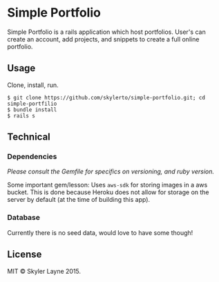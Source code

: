 Simple Portfolio
================

Simple Portfolio is a rails application which host portfolios. User's can create
an account, add projects, and snippets to create a full online portfolio.

## Usage

Clone, install, run.

```
$ git clone https://github.com/skylerto/simple-portfolio.git; cd
simple-portfilio
$ bundle install
$ rails s
```

## Technical 

### Dependencies

*Please consult the Gemfile for specifics on versioning, and ruby version.*

Some important gem/lesson: Uses `aws-sdk` for storing images in a aws bucket.
This is done because Heroku does not allow for storage on the server by default
(at the time of building this app).

### Database

Currently there is no seed data, would love to have some though!

## License

MIT © Skyler Layne 2015.
